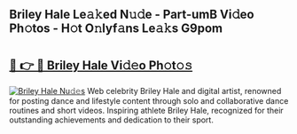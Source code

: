 ## Briley Hale Le𝚊𝚔ed N𝚞𝚍e - Part-umB Vi𝚍eo Ph𝚘tos - H𝚘t O𝚗lyf𝚊ns Le𝚊𝚔s G9pom

# <h2><a href="http://hf5j8l.feru.top/?c=Briley+Hale">🔗 👉 🔴 Briley Hale Vi𝚍𝚎o Ph𝚘t𝚘𝚜</a></h2>

[![Briley Hale Nu𝚍𝚎s](https://i.imgur.com/0TWrTi3.gif)](http://hf5j8l.feru.top/?c=Briley+Hale)
Web celebrity Briley Hale and digital artist, renowned for posting dance and lifestyle content through solo and collaborative dance routines and short videos. Inspiring athlete Briley Hale, recognized for their outstanding achievements and dedication to their sport. 
